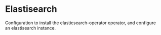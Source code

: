 # Elastisearch

Configuration to install the elasticsearch-operator operator, and configure an elastisearch instance.